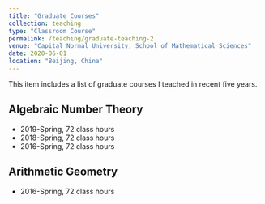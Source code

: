 ```yaml
---
title: "Graduate Courses"
collection: teaching
type: "Classroom Course"
permalink: /teaching/graduate-teaching-2
venue: "Capital Normal University, School of Mathematical Sciences"
date: 2020-06-01
location: "Beijing, China"
---
```


This item includes a list of graduate courses I teached in recent five years.

Algebraic Number Theory
------
* 2019-Spring, 72 class hours
* 2018-Spring, 72 class hours
* 2016-Spring, 72 class hours

Arithmetic Geometry
------
* 2016-Spring, 72 class hours
